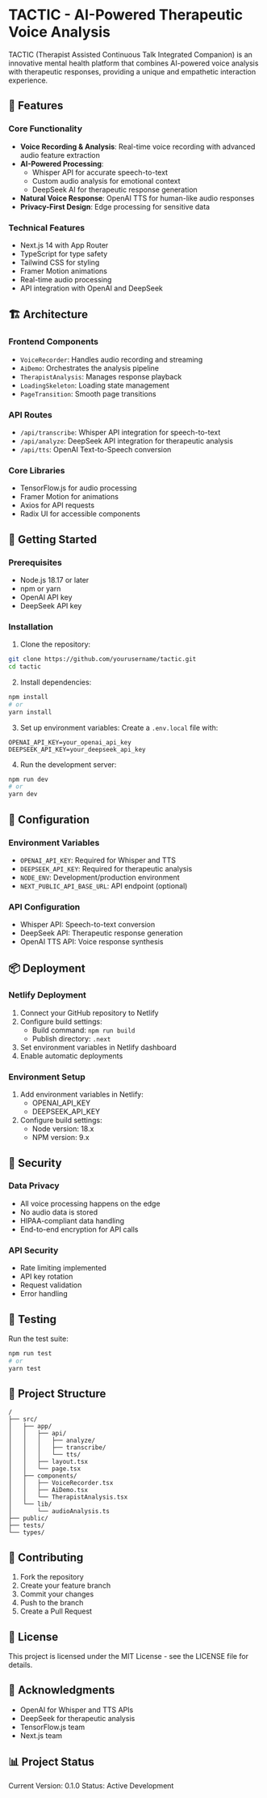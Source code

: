 # TACTIC - AI-Powered Therapeutic Voice Analysis

TACTIC (Therapist Assisted Continuous Talk Integrated Companion) is an innovative mental health platform that combines AI-powered voice analysis with therapeutic responses, providing a unique and empathetic interaction experience.

## 🌟 Features

### Core Functionality
- **Voice Recording & Analysis**: Real-time voice recording with advanced audio feature extraction
- **AI-Powered Processing**: 
  - Whisper API for accurate speech-to-text
  - Custom audio analysis for emotional context
  - DeepSeek AI for therapeutic response generation
- **Natural Voice Response**: OpenAI TTS for human-like audio responses
- **Privacy-First Design**: Edge processing for sensitive data

### Technical Features
- Next.js 14 with App Router
- TypeScript for type safety
- Tailwind CSS for styling
- Framer Motion animations
- Real-time audio processing
- API integration with OpenAI and DeepSeek

## 🏗️ Architecture

### Frontend Components
- `VoiceRecorder`: Handles audio recording and streaming
- `AiDemo`: Orchestrates the analysis pipeline
- `TherapistAnalysis`: Manages response playback
- `LoadingSkeleton`: Loading state management
- `PageTransition`: Smooth page transitions

### API Routes
- `/api/transcribe`: Whisper API integration for speech-to-text
- `/api/analyze`: DeepSeek API integration for therapeutic analysis
- `/api/tts`: OpenAI Text-to-Speech conversion

### Core Libraries
- TensorFlow.js for audio processing
- Framer Motion for animations
- Axios for API requests
- Radix UI for accessible components

## 🚀 Getting Started

### Prerequisites
- Node.js 18.17 or later
- npm or yarn
- OpenAI API key
- DeepSeek API key

### Installation

1. Clone the repository:
```bash
git clone https://github.com/yourusername/tactic.git
cd tactic
```

2. Install dependencies:
```bash
npm install
# or
yarn install
```

3. Set up environment variables:
Create a `.env.local` file with:
```env
OPENAI_API_KEY=your_openai_api_key
DEEPSEEK_API_KEY=your_deepseek_api_key
```

4. Run the development server:
```bash
npm run dev
# or
yarn dev
```

## 🔧 Configuration

### Environment Variables
- `OPENAI_API_KEY`: Required for Whisper and TTS
- `DEEPSEEK_API_KEY`: Required for therapeutic analysis
- `NODE_ENV`: Development/production environment
- `NEXT_PUBLIC_API_BASE_URL`: API endpoint (optional)

### API Configuration
- Whisper API: Speech-to-text conversion
- DeepSeek API: Therapeutic response generation
- OpenAI TTS API: Voice response synthesis

## 📦 Deployment

### Netlify Deployment
1. Connect your GitHub repository to Netlify
2. Configure build settings:
   - Build command: `npm run build`
   - Publish directory: `.next`
3. Set environment variables in Netlify dashboard
4. Enable automatic deployments

### Environment Setup
1. Add environment variables in Netlify:
   - OPENAI_API_KEY
   - DEEPSEEK_API_KEY
2. Configure build settings:
   - Node version: 18.x
   - NPM version: 9.x

## 🔐 Security

### Data Privacy
- All voice processing happens on the edge
- No audio data is stored
- HIPAA-compliant data handling
- End-to-end encryption for API calls

### API Security
- Rate limiting implemented
- API key rotation
- Request validation
- Error handling

## 🧪 Testing

Run the test suite:
```bash
npm run test
# or
yarn test
```

## 📝 Project Structure
```
/
├── src/
│   ├── app/
│   │   ├── api/
│   │   │   ├── analyze/
│   │   │   ├── transcribe/
│   │   │   └── tts/
│   │   ├── layout.tsx
│   │   └── page.tsx
│   ├── components/
│   │   ├── VoiceRecorder.tsx
│   │   ├── AiDemo.tsx
│   │   └── TherapistAnalysis.tsx
│   └── lib/
│       └── audioAnalysis.ts
├── public/
├── tests/
└── types/
```

## 🤝 Contributing
1. Fork the repository
2. Create your feature branch
3. Commit your changes
4. Push to the branch
5. Create a Pull Request

## 📜 License
This project is licensed under the MIT License - see the LICENSE file for details.

## 🙏 Acknowledgments
- OpenAI for Whisper and TTS APIs
- DeepSeek for therapeutic analysis
- TensorFlow.js team
- Next.js team

## 📊 Project Status
Current Version: 0.1.0
Status: Active Development
